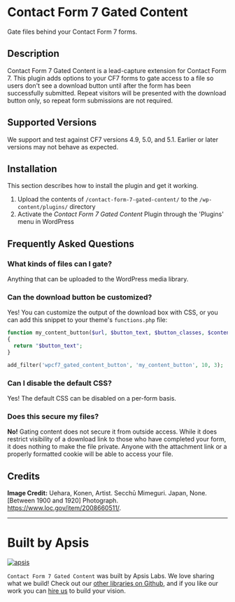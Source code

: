# Contact Form 7 Gated Content

Gate files behind your Contact Form 7 forms.

## Description

Contact Form 7 Gated Content is a lead-capture extension for Contact Form 7. This plugin adds options to your CF7 forms to gate access to a file so users don\'t see a download button until after the form has been successfully submitted. Repeat visitors will be presented with the download button only, so repeat form submissions are not required.

## Supported Versions

We support and test against CF7 versions 4.9, 5.0, and 5.1. Earlier or later versions may not behave as expected.

## Installation

This section describes how to install the plugin and get it working.

1. Upload the contents of `/contact-form-7-gated-content/` to the `/wp-content/plugins/` directory
2. Activate the *Contact Form 7 Gated Content* Plugin through the \'Plugins\' menu in WordPress

## Frequently Asked Questions

### What kinds of files can I gate?

Anything that can be uploaded to the WordPress media library.

### Can the download button be customized?

Yes! You can customize the output of the download box with CSS, or you can add this snippet to your theme\'s `functions.php` file:

```php
function my_content_button($url, $button_text, $button_classes, $content)
{
  return "$button_text";
}

add_filter('wpcf7_gated_content_button', 'my_content_button', 10, 3);
```

### Can I disable the default CSS?

Yes! The default CSS can be disabled on a per-form basis.

### Does this secure my files?

**No!** Gating content does not secure it from outside access. While it does restrict visibility of a download link to those who have completed your form, it does nothing to make the file private. Anyone with the attachment link or a properly formatted cookie will be able to access your file.


## Credits

**Image Credit:**  Uehara, Konen, Artist. Secchū Mimeguri. Japan, None. [Between 1900 and 1920] Photograph. https://www.loc.gov/item/2008660511/.

---

# Built by Apsis

[![apsis](https://s3-us-west-2.amazonaws.com/apsiscdn/apsis.png)](https://www.apsis.io)

`Contact Form 7 Gated Content` was built by Apsis Labs. We love sharing what we build! Check out our [other libraries on Github](https://github.com/apsislabs), and if you like our work you can [hire us](https://www.apsis.io/work-with-us/) to build your vision.
